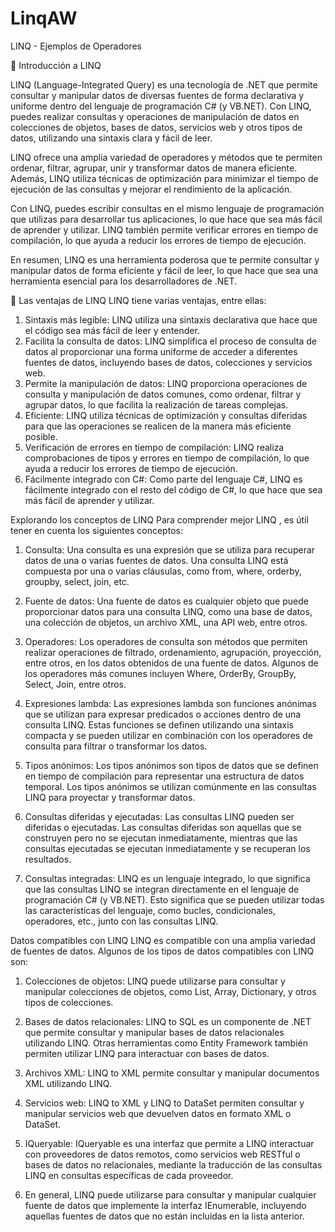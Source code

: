 # LinqAW
LINQ - Ejemplos de Operadores



	Introducción a LINQ

LINQ (Language-Integrated Query) es una tecnología de .NET que permite consultar y manipular datos de diversas fuentes de forma declarativa y uniforme dentro del lenguaje de programación C# (y VB.NET). Con LINQ, puedes realizar consultas y operaciones de manipulación de datos en colecciones de objetos, bases de datos, servicios web y otros tipos de datos, utilizando una sintaxis clara y fácil de leer.

LINQ ofrece una amplia variedad de operadores y métodos que te permiten ordenar, filtrar, agrupar, unir y transformar datos de manera eficiente. Además, LINQ utiliza técnicas de optimización para minimizar el tiempo de ejecución de las consultas y mejorar el rendimiento de la aplicación.

Con LINQ, puedes escribir consultas en el mismo lenguaje de programación que utilizas para desarrollar tus aplicaciones, lo que hace que sea más fácil de aprender y utilizar. LINQ también permite verificar errores en tiempo de compilación, lo que ayuda a reducir los errores de tiempo de ejecución.

En resumen, LINQ es una herramienta poderosa que te permite consultar y manipular datos de forma eficiente y fácil de leer, lo que hace que sea una herramienta esencial para los desarrolladores de .NET.

	Las ventajas de LINQ 
LINQ  tiene varias ventajas, entre ellas:
1.	Sintaxis más legible: LINQ utiliza una sintaxis declarativa que hace que el código sea más fácil de leer y entender.
2.	Facilita la consulta de datos: LINQ simplifica el proceso de consulta de datos al proporcionar una forma uniforme de acceder a diferentes fuentes de datos, incluyendo bases de datos, colecciones y servicios web.
3.	Permite la manipulación de datos: LINQ proporciona operaciones de consulta y manipulación de datos comunes, como ordenar, filtrar y agrupar datos, lo que facilita la realización de tareas complejas.
4.	Eficiente: LINQ utiliza técnicas de optimización y consultas diferidas para que las operaciones se realicen de la manera más eficiente posible.
5.	Verificación de errores en tiempo de compilación: LINQ realiza comprobaciones de tipos y errores en tiempo de compilación, lo que ayuda a reducir los errores de tiempo de ejecución.
6.	Fácilmente integrado con C#: Como parte del lenguaje C#, LINQ es fácilmente integrado con el resto del código de C#, lo que hace que sea más fácil de aprender y utilizar.


Explorando los conceptos de LINQ 
Para comprender mejor LINQ , es útil tener en cuenta los siguientes conceptos:

1.	Consulta: Una consulta es una expresión que se utiliza para recuperar datos de una o varias fuentes de datos. Una consulta LINQ está compuesta por una o varias cláusulas, como from, where, orderby, groupby, select, join, etc.

2.	Fuente de datos: Una fuente de datos es cualquier objeto que puede proporcionar datos para una consulta LINQ, como una base de datos, una colección de objetos, un archivo XML, una API web, entre otros.

3.	Operadores: Los operadores de consulta son métodos que permiten realizar operaciones de filtrado, ordenamiento, agrupación, proyección, entre otros, en los datos obtenidos de una fuente de datos. Algunos de los operadores más comunes incluyen Where, OrderBy, GroupBy, Select, Join, entre otros.

4.	Expresiones lambda: Las expresiones lambda son funciones anónimas que se utilizan para expresar predicados o acciones dentro de una consulta LINQ. Estas funciones se definen utilizando una sintaxis compacta y se pueden utilizar en combinación con los operadores de consulta para filtrar o transformar los datos.

5.	Tipos anónimos: Los tipos anónimos son tipos de datos que se definen en tiempo de compilación para representar una estructura de datos temporal. Los tipos anónimos se utilizan comúnmente en las consultas LINQ para proyectar y transformar datos.

6.	Consultas diferidas y ejecutadas: Las consultas LINQ pueden ser diferidas o ejecutadas. Las consultas diferidas son aquellas que se construyen pero no se ejecutan inmediatamente, mientras que las consultas ejecutadas se ejecutan inmediatamente y se recuperan los resultados.

7.	Consultas integradas: LINQ es un lenguaje integrado, lo que significa que las consultas LINQ se integran directamente en el lenguaje de programación C# (y VB.NET). Esto significa que se pueden utilizar todas las características del lenguaje, como bucles, condicionales, operadores, etc., junto con las consultas LINQ.

Datos compatibles con LINQ 
LINQ es compatible con una amplia variedad de fuentes de datos. Algunos de los tipos de datos compatibles con LINQ son:

1.	Colecciones de objetos: LINQ puede utilizarse para consultar y manipular colecciones de objetos, como List, Array, Dictionary, y otros tipos de colecciones.

2.	Bases de datos relacionales: LINQ to SQL es un componente de .NET que permite consultar y manipular bases de datos relacionales utilizando LINQ. Otras herramientas como Entity Framework también permiten utilizar LINQ para interactuar con bases de datos.

3.	Archivos XML: LINQ to XML permite consultar y manipular documentos XML utilizando LINQ.

4.	Servicios web: LINQ to XML y LINQ to DataSet permiten consultar y manipular servicios web que devuelven datos en formato XML o DataSet.

5.	IQueryable: IQueryable es una interfaz que permite a LINQ interactuar con proveedores de datos remotos, como servicios web RESTful o bases de datos no relacionales, mediante la traducción de las consultas LINQ en consultas específicas de cada proveedor.

6.	En general, LINQ puede utilizarse para consultar y manipular cualquier fuente de datos que implemente la interfaz IEnumerable, incluyendo aquellas fuentes de datos que no están incluidas en la lista anterior.
